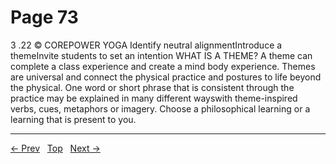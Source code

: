 # Page 73

3 .22 © COREPOWER YOGA Identify neutral alignmentIntroduce a themeInvite students to set an intention
WHAT IS A THEME? A theme can complete a class experience and create a mind body experience. Themes are universal and connect the physical practice and postures to life beyond the physical. One word or short phrase that is consistent through the practice may be explained in many different wayswith theme-inspired verbs, cues, metaphors or imagery. Choose a philosophical learning or a learning that is present to you.


---
[← Prev](/pages/page-072.md) &nbsp; [Top](/index.md) &nbsp; [Next →](/pages/page-074.md)
